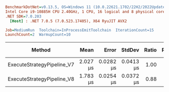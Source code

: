 ``` ini

BenchmarkDotNet=v0.13.5, OS=Windows 11 (10.0.22621.1702/22H2/2022Update/SunValley2)
Intel Core i9-10885H CPU 2.40GHz, 1 CPU, 16 logical and 8 physical cores
.NET SDK=7.0.203
  [Host] : .NET 7.0.5 (7.0.523.17405), X64 RyuJIT AVX2

Job=MediumRun  Toolchain=InProcessEmitToolchain  IterationCount=15  
LaunchCount=2  WarmupCount=10  

```
|                     Method |     Mean |     Error |    StdDev | Ratio | RatioSD |   Gen0 | Allocated | Alloc Ratio |
|--------------------------- |---------:|----------:|----------:|------:|--------:|-------:|----------:|------------:|
| ExecuteStrategyPipeline_V7 | 2.027 μs | 0.0282 μs | 0.0413 μs |  1.00 |    0.00 | 0.3357 |    2824 B |        1.00 |
| ExecuteStrategyPipeline_V8 | 1.783 μs | 0.0254 μs | 0.0372 μs |  0.88 |    0.03 | 0.0038 |      40 B |        0.01 |
